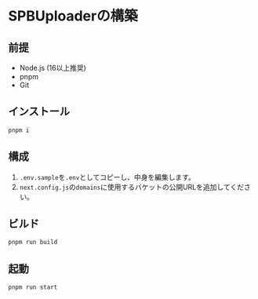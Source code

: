 # SPBUploaderの構築

## 前提

- Node.js (16以上推奨)
- pnpm
- Git

## インストール

```bash
pnpm i
```

## 構成

1. `.env.sample`を`.env`としてコピーし、中身を編集します。
2. `next.config.js`の`domains`に使用するバケットの公開URLを追加してください。

## ビルド

```bash
pnpm run build
```

## 起動

```bash
pnpm run start
```